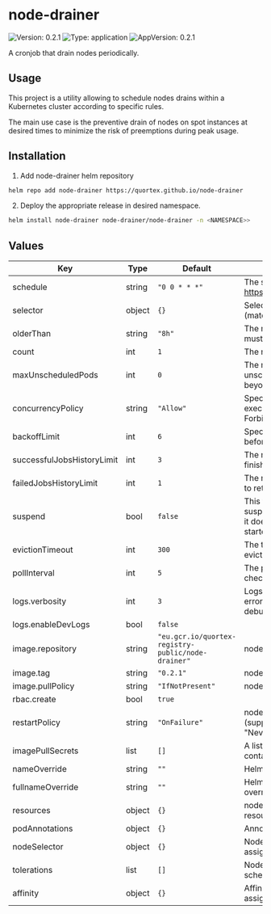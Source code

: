 # node-drainer

![Version: 0.2.1](https://img.shields.io/badge/Version-0.2.1-informational?style=flat-square) ![Type: application](https://img.shields.io/badge/Type-application-informational?style=flat-square) ![AppVersion: 0.2.1](https://img.shields.io/badge/AppVersion-0.2.1-informational?style=flat-square)

A cronjob that drain nodes periodically.

## Usage

This project is a utility allowing to schedule nodes drains within a Kubernetes cluster according to specific rules.

The main use case is the preventive drain of nodes on spot instances at desired times to minimize the risk of preemptions during peak usage.

## Installation

1. Add node-drainer helm repository

```sh
helm repo add node-drainer https://quortex.github.io/node-drainer
```

2. Deploy the appropriate release in desired namespace.

```sh
helm install node-drainer node-drainer/node-drainer -n <NAMESPACE>>
```

## Values

| Key | Type | Default | Description |
|-----|------|---------|-------------|
| schedule | string | `"0 0 * * *"` | The schedule in Cron format, see https://en.wikipedia.org/wiki/Cron. |
| selector | object | `{}` | Selector to list the nodes to drain (matching labels). |
| olderThan | string | `"8h"` | The minimum lifespan that a node must have to be drained. |
| count | int | `1` | The number of nodes to drain. |
| maxUnscheduledPods | int | `0` | The maximum number of unscheduled pods on the cluster beyond which the drain will fail. |
| concurrencyPolicy | string | `"Allow"` | Specifies how to treat concurrent executions of a Job (Allow / Forbid / Replace). |
| backoffLimit | int | `6` | Specifies the number of retries before marking a job as failed. |
| successfulJobsHistoryLimit | int | `3` | The number of successful finished jobs to retain. |
| failedJobsHistoryLimit | int | `1` | The number of failed finished jobs to retain. |
| suspend | bool | `false` | This flag tells the controller to suspend subsequent executions, it does not apply to already started executions. |
| evictionTimeout | int | `300` | The timeout in seconds for pods eviction during node drain. |
| pollInterval | int | `5` | The poll interval in seconds to check pods deletion on drain. |
| logs.verbosity | int | `3` | Logs verbosity:  0 => panic  1 => error  2 => warning  3 => info  4 => debug |
| logs.enableDevLogs | bool | `false` |  |
| image.repository | string | `"eu.gcr.io/quortex-registry-public/node-drainer"` | node-drainer image repository. |
| image.tag | string | `"0.2.1"` | node-drainer image tag. |
| image.pullPolicy | string | `"IfNotPresent"` | node-drainer image pull policy. |
| rbac.create | bool | `true` |  |
| restartPolicy | string | `"OnFailure"` | node-drainer restartPolicy (supported values: "OnFailure", "Never"). |
| imagePullSecrets | list | `[]` | A list of secrets used to pull containers images. |
| nameOverride | string | `""` | Helm's name computing override. |
| fullnameOverride | string | `""` | Helm's fullname computing override. |
| resources | object | `{}` | node-drainer container required resources. |
| podAnnotations | object | `{}` | Annotations to be added to pods. |
| nodeSelector | object | `{}` | Node labels for node-drainer pod assignment. |
| tolerations | list | `[]` | Node tolerations for node-drainer scheduling to nodes with taints. |
| affinity | object | `{}` | Affinity for node-drainer pod assignment. |

